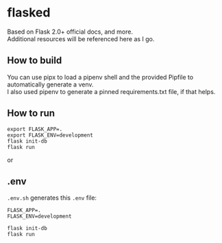 # flasked

Based on Flask 2.0+ official docs, and more.  
Additional resources will be referenced here as I go.

## How to build

You can use pipx to load a pipenv shell and the provided Pipfile to automatically generate a venv.  
I also used pipenv to generate a pinned requirements.txt file, if that helps.

## How to run

`export FLASK_APP=.`  
`export FLASK_ENV=development`  
`flask init-db`  
`flask run`

or

## .env

`.env.sh` generates this `.env` file:

```dotenv
FLASK_APP=.
FLASK_ENV=development
```

`flask init-db`  
`flask run`
